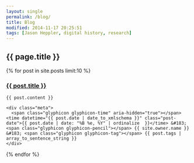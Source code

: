 ```yaml
---
layout: single
permalink: /blog/
title: Blog
modified: 2014-11-17 20:25:51
tags: [Jason Heppler, digital history, research]
---
```


## {{ page.title }}

{% for post in site.posts limit:10 %}
<article class="post">
    <h3 class="post-title">
      <a href="{{ post.url }}">{{ post.title }}</a>
    </h3>

    {{ post.content }}

    <div class="meta">
      <span class="glyphicon glyphicon-time" aria-hidden="true"></span> <time datetime="{{ post.date | date_to_xmlschema }}" class="post-date">{{ post.date | date: "%B %e, %Y" | ordinalize  }}</time> &#183; <span class="glyphicon glyphicon-pencil"></span> {{ site.owner.name }} &#183; <span class="glyphicon glyphicon-tag"></span> {{ post.tags | array_to_sentence_string }}
    </div>
</article>
{% endfor %}

